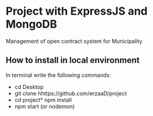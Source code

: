 # Project with ExpressJS and MongoDB

Management of open contract system for Municipality

## How to install in local environment
In terminal write the following commands:

* cd Desktop
* git clone hhttps://github.com/erzaaD/project
* cd project* npm install
* npm start (or nodemon)

